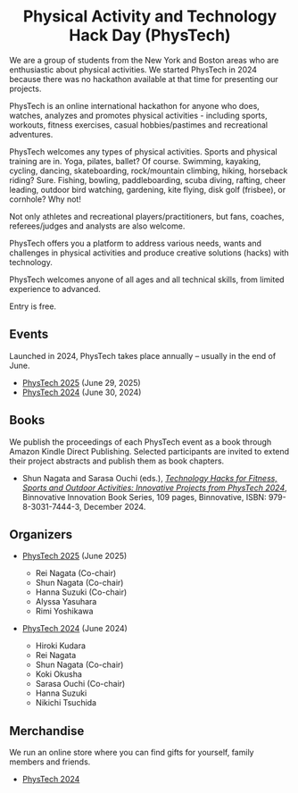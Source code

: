 <h1 style="text-align: center;">
Physical Activity and Technology Hack Day (PhysTech)
</h1>

We are a group of students from the New York and Boston areas who are enthusiastic about physical activities. We started PhysTech in 2024 because there was no hackathon available at that time for presenting our projects. 

<!-- fitness and wellbeing

 - sports, recreational activities and analytics
fitness workout, 

love practice, watch and analyze physical activities 
are enthusiastic about 
sports analytics 
-->

PhysTech is an online international hackathon for anyone who does, watches, analyzes and promotes physical activities - including sports, workouts, fitness exercises, casual hobbies/pastimes and recreational adventures. 

PhysTech welcomes any types of physical activities. Sports and physical training are in. Yoga, pilates, ballet? Of course. Swimming, kayaking, cycling, dancing, skateboarding, rock/mountain climbing, hiking, horseback riding? Sure. Fishing, bowling, paddleboarding, scuba diving, rafting, cheer leading, outdoor bird watching, gardening, kite flying, disk golf (frisbee), or cornhole? Why not! 

Not only athletes and recreational players/practitioners, but fans, coaches, referees/judges and analysts are also welcome. 
<!--You would be a great participant in PhysTech as far as you love what you are doing.-->

PhysTech offers you a platform to address various needs, wants and challenges in physical activities and produce creative solutions (hacks) with technology.
<!--
that inspires you to think of needs, wants and challenges in interacting with animals. 
It is intended to help you ignite creative solutions (hacks) with technology and innovate human-animal relationships.
-->

PhysTech welcomes anyone of all ages and all technical skills, from limited experience to advanced. 

Entry is free.

<a name="events"></a>
## Events

Launched in 2024, PhysTech takes place annually – usually in the end of June.

- [PhysTech 2025](2025.md) (June 29, 2025)
- [PhysTech 2024](2024.md) (June 30, 2024)

<a name="books"></a>
## Books

We publish the proceedings of each PhysTech event as a book through Amazon Kindle Direct Publishing. Selected participants are invited to extend their project abstracts and publish them as book chapters.

- Shun Nagata and Sarasa Ouchi (eds.), *[Technology Hacks for Fitness, Sports and Outdoor Activities: Innovative Projects from PhysTech 2024](books.md#book24)*, Binnovative Innovation Book Series, 109 pages, Binnovative, ISBN: 979-8-3031-7444-3, December 2024. 

<a name="organizers"></a>
## Organizers

- [PhysTech 2025](2025.md) (June 2025)
  - Rei Nagata (Co-chair)
  - Shun Nagata (Co-chair)
  - Hanna Suzuki (Co-chair)
  - Alyssa Yasuhara
  - Rimi Yoshikawa

- [PhysTech 2024](2024.md) (June 2024)
  - Hiroki Kudara
  - Rei Nagata
  - Shun Nagata (Co-chair)
  - Koki Okusha
  - Sarasa Ouchi (Co-chair)
  - Hanna Suzuki
  - Nikichi Tsuchida
  
<a name="merchandise"></a>
## Merchandise

We run an online store where you can find gifts for yourself, family members and friends.  

- [PhysTech 2024 ](2024.md#merchandise)
